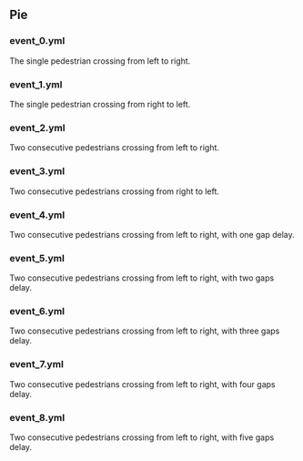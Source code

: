 ## Pie

### event_0.yml
The single pedestrian crossing from left to right.

### event_1.yml
The single pedestrian crossing from right to left.

### event_2.yml
Two consecutive pedestrians crossing from left to right.

### event_3.yml
Two consecutive pedestrians crossing from right to left.

### event_4.yml
Two consecutive pedestrians crossing from left to right, with one gap delay.

### event_5.yml
Two consecutive pedestrians crossing from left to right, with two gaps delay.

### event_6.yml
Two consecutive pedestrians crossing from left to right, with three gaps delay.

### event_7.yml
Two consecutive pedestrians crossing from left to right, with four gaps delay.

### event_8.yml
Two consecutive pedestrians crossing from left to right, with five gaps delay.